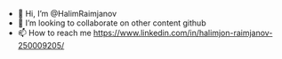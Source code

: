 - 👋 Hi, I’m @HalimRaimjanov
- 💞️ I’m looking to collaborate on other content github
- 📫 How to reach me https://www.linkedin.com/in/halimjon-raimjanov-250009205/

<!---
HalimRaimjanov/HalimRaimjanov is a ✨ special ✨ repository because its `README.md` (this file) appears on your GitHub profile.
You can click the Preview link to take a look at your changes.
--->
